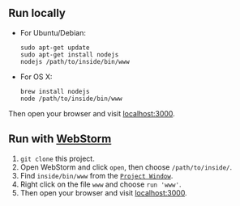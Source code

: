## Run locally ##
* For Ubuntu/Debian: 

	```
	sudo apt-get update
	sudo apt-get install nodejs
	nodejs /path/to/inside/bin/www
	```

* For OS X:

	```
	brew install nodejs
	node /path/to/inside/bin/www
	```

Then open your browser and visit [localhost:3000](http://localhost:3000).

## Run with [WebStorm](https://www.jetbrains.com/webstorm/) ##
1. `git clone` this project.
2. Open WebStorm and click `open`, then choose `/path/to/inside/`.
3. Find `inside/bin/www` from the [`Project Window`](https://www.jetbrains.com/idea/help/project-tool-window.html).
4. Right click on the file `www` and choose `run 'www'`.
5. Then open your browser and visit [localhost:3000](http://localhost:3000).




